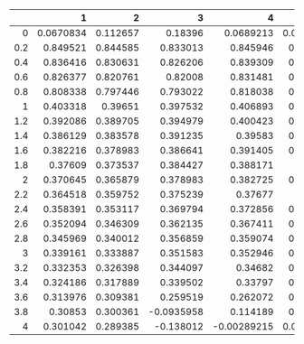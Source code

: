 |      |         1 |        2 |           3 |           4 |          5 |         6 |
|-----:|----------:|---------:|------------:|------------:|-----------:|----------:|
| 0    | 0.0670834 | 0.112657 |  0.18396    |  0.0689213  | 0.0609227  | 0.063646  |
| 0.2  | 0.849521  | 0.844585 |  0.833013   |  0.845946   | 0.837267   | 0.833354  |
| 0.4  | 0.836416  | 0.830631 |  0.826206   |  0.839309   | 0.830801   | 0.826886  |
| 0.6  | 0.826377  | 0.820761 |  0.82008    |  0.831481   | 0.821782   | 0.82076   |
| 0.8  | 0.808338  | 0.797446 |  0.793022   |  0.818038   | 0.811231   | 0.807997  |
| 1    | 0.403318  | 0.39651  |  0.397532   |  0.406893   | 0.405191   | 0.40519   |
| 1.2  | 0.392086  | 0.389705 |  0.394979   |  0.400423   | 0.397362   | 0.39583   |
| 1.4  | 0.386129  | 0.383578 |  0.391235   |  0.39583    | 0.392766   | 0.392087  |
| 1.6  | 0.382216  | 0.378983 |  0.386641   |  0.391405   | 0.389022   | 0.386981  |
| 1.8  | 0.37609   | 0.373537 |  0.384427   |  0.388171   | 0.38579    | 0.383747  |
| 2    | 0.370645  | 0.365879 |  0.378983   |  0.382725   | 0.382046   | 0.378302  |
| 2.2  | 0.364518  | 0.359752 |  0.375239   |  0.37677    | 0.37677    | 0.376091  |
| 2.4  | 0.358391  | 0.353117 |  0.369794   |  0.372856   | 0.372856   | 0.370643  |
| 2.6  | 0.352094  | 0.346309 |  0.362135   |  0.367411   | 0.367409   | 0.366729  |
| 2.8  | 0.345969  | 0.340012 |  0.356859   |  0.359074   | 0.362986   | 0.359753  |
| 3    | 0.339161  | 0.333887 |  0.351583   |  0.352946   | 0.355329   | 0.355157  |
| 3.2  | 0.332353  | 0.326398 |  0.344097   |  0.34682    | 0.349201   | 0.349202  |
| 3.4  | 0.324186  | 0.317889 |  0.339502   |  0.33797    | 0.342565   | 0.343075  |
| 3.6  | 0.313976  | 0.309381 |  0.259519   |  0.262072   | 0.310232   | 0.335417  |
| 3.8  | 0.30853   | 0.300361 | -0.0935958  |  0.114189   | 0.136141   | 0.240119  |
| 4    | 0.301042  | 0.289385 | -0.138012   | -0.00289215 | 0.0178683  | 0.104319  |
